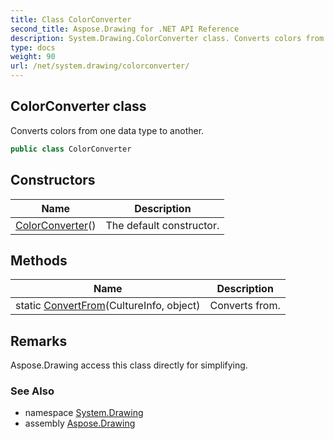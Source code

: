 ```yaml
---
title: Class ColorConverter
second_title: Aspose.Drawing for .NET API Reference
description: System.Drawing.ColorConverter class. Converts colors from one data type to another
type: docs
weight: 90
url: /net/system.drawing/colorconverter/
---
```

## ColorConverter class

Converts colors from one data type to another.

```csharp
public class ColorConverter
```

## Constructors

| Name | Description |
| --- | --- |
| [ColorConverter](colorconverter/)() | The default constructor. |

## Methods

| Name | Description |
| --- | --- |
| static [ConvertFrom](../../system.drawing/colorconverter/convertfrom/)(CultureInfo, object) | Converts from. |

## Remarks

Aspose.Drawing access this class directly for simplifying.

### See Also

* namespace [System.Drawing](../../system.drawing/)
* assembly [Aspose.Drawing](../../)



